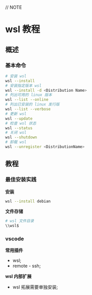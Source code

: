 // NOTE

# wsl 教程

## 概述

### 基本命令

```bash
# 安装 wsl
wsl --install
# 安装指定版本 wsl
wsl --install -d <Distribution Name>
# 列出可用的 linux 版本
wsl --list --online
# 列出已安装的 linux 发行版
wsl --list --verbose
# 更新 wsl
wsl --update
# 检查 wsl 状态
wsl --status
# 关闭 wsl
wsl --shutdown
# 卸载 wsl
wsl --unregister <DistributionName>
```

## 教程

### 最佳安装实践

**安装**

```bash
wsl --install debian
```

**文件存储**

```bash
# wsl 文件目录
\\wsl$
```

### vscode

**常用插件**

- wsl;
- remote - ssh;

**wsl 内部扩展**

- wsl 拓展需要单独安装;

